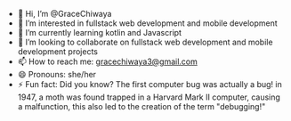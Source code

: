 - 👋 Hi, I’m @GraceChiwaya
- 👀 I’m interested in fullstack web development and mobile development
- 🌱 I’m currently learning kotlin and Javascript
- 💞️ I’m looking to collaborate on fullstack web development and mobile development projects
- 📫 How to reach me: gracechiwaya3@gmail.com
- 😄 Pronouns: she/her
- ⚡ Fun fact: Did you know? The first computer bug was actually a bug! in 1947, a moth was found trapped in a Harvard Mark II computer, causing a malfunction, this also led to the creation of the term "debugging!"

<!---
GraceChiwaya/GraceChiwaya is a ✨ special ✨ repository because its `README.md` (this file) appears on your GitHub profile.
You can click the Preview link to take a look at your changes.
--->
